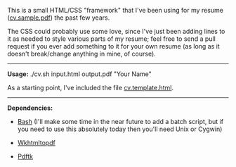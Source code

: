 This is a small HTML/CSS "framework" that I've been using for my resume ([cv.sample.pdf](https://github.com/buu700/html-resume/blob/master/cv.sample.pdf?raw=true)) the past few years.

The CSS could probably use some love, since I've just been adding lines to it as needed to style various parts of my resume; feel free to send a pull request if you ever add something to it for your own resume (as long as it doesn't break/change anything in mine, of course).

---

**Usage:** ./cv.sh input.html output.pdf "Your Name"

As a starting point, I've included the file [cv.template.html](https://github.com/buu700/html-resume/blob/master/cv.template.html).

---

**Dependencies:**

* [Bash](http://en.wikipedia.org/wiki/Bash_\(Unix_shell\)) (I'll make some time in the near future to add a batch script, but if you need to use this absolutely today then you'll need Unix or Cygwin)

* [Wkhtmltopdf](http://code.google.com/p/wkhtmltopdf/)

* [Pdftk](http://www.pdflabs.com/tools/pdftk-the-pdf-toolkit/)
